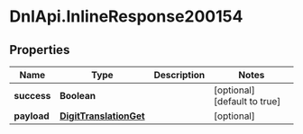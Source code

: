 # DnlApi.InlineResponse200154

## Properties
Name | Type | Description | Notes
------------ | ------------- | ------------- | -------------
**success** | **Boolean** |  | [optional] [default to true]
**payload** | [**DigitTranslationGet**](DigitTranslationGet.md) |  | [optional] 


